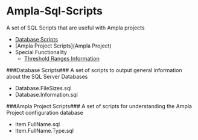 Ampla-Sql-Scripts
=================

A set of SQL Scripts that are useful with Ampla projects


- [Database Scripts](Database)
- [Ampla Project Scripts](Ampla Project) 
- Special Functionality
	- [Threshold Ranges Information](ThresholdRanges)


###Database Scripts###
A set of scripts to output general information about the SQL Server Databases

- Database.FileSizes.sql
- Database.Information.sql

###Ampla Project Scripts###
A set of scripts for understanding the Ampla Project configuration database

-  Item.FullName.sql
-  Item.FullName.Type.sql
